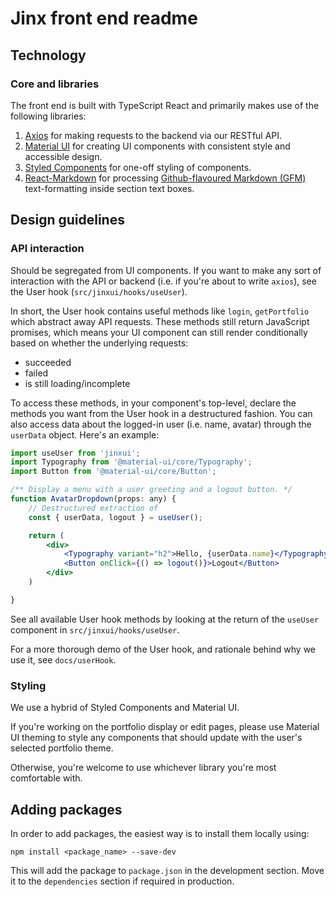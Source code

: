 # Jinx front end readme

## Technology

### Core and libraries

The front end is built with TypeScript React and primarily makes use of the following libraries:
1. [Axios](https://github.com/axios/axios) for making requests to the backend via our RESTful API.
1. [Material UI](https://material-ui.com/) for creating UI components with consistent style and accessible design.
1. [Styled Components](https://styled-components.com/) for one-off styling of components.
1. [React-Markdown](https://github.com/remarkjs/react-markdown) for processing [Github-flavoured Markdown (GFM)](https://github.github.com/gfm/) text-formatting inside section text boxes.

## Design guidelines

### API interaction

Should be segregated from UI components. If you want to make any sort of interaction with the API or backend (i.e. if you're about to write `axios`), see the User hook (`src/jinxui/hooks/useUser`).

In short, the User hook contains useful methods like `login`, `getPortfolio` which abstract away API requests. These methods still return JavaScript promises, which means your UI component can still render conditionally based on whether the underlying requests:
- succeeded
- failed
- is still loading/incomplete

To access these methods, in your component's top-level, declare the methods you want from the User hook in a destructured fashion. You can also access data about the logged-in user (i.e. name, avatar) through the `userData` object. Here's an example:

```jsx
import useUser from 'jinxui';
import Typography from '@material-ui/core/Typography';
import Button from '@material-ui/core/Button';

/** Display a menu with a user greeting and a logout button. */
function AvatarDropdown(props: any) {
    // Destructured extraction of 
    const { userData, logout } = useUser();

    return (
        <div>
            <Typography variant="h2">Hello, {userData.name}</Typography>
            <Button onClick={() => logout()}>Logout</Button>
        </div>
    )

}
```

See all available User hook methods by looking at the return of the `useUser` component in `src/jinxui/hooks/useUser`.

For a more thorough demo of the User hook, and rationale behind why we use it, see `docs/userHook`.


### Styling

We use a hybrid of Styled Components and Material UI.

If you're working on the portfolio display or edit pages, please use Material UI theming to style any components that should update with the user's selected portfolio theme.

Otherwise, you're welcome to use whichever library you're most comfortable with.

## Adding packages

In order to add packages, the easiest way is to install them locally using:
```
npm install <package_name> --save-dev
```
This will add the package to `package.json` in the development section. Move it to the `dependencies` section if required in production.